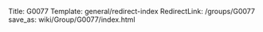 Title: G0077
Template: general/redirect-index
RedirectLink: /groups/G0077
save_as: wiki/Group/G0077/index.html